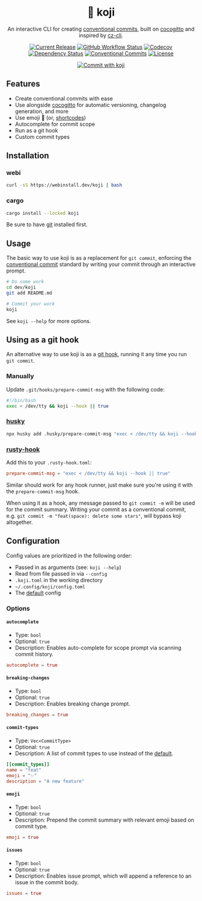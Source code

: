 <div align="center">
  <h1>🦊 koji</h1>

  An interactive CLI for creating [conventional commits](https://www.conventionalcommits.org/en/v1.0.0/),
  built on [cocogitto](https://github.com/oknozor/cocogitto) and inspired by
  [cz-cli](https://github.com/commitizen/cz-cli).
  
  [![Current Release](https://img.shields.io/github/v/release/its-danny/koji)](https://github.com/its-danny/koji/releases)
  [![GitHub Workflow Status](https://img.shields.io/github/actions/workflow/status/its-danny/koji/ci.yml?brainch=main)](https://github.com/its-danny/koji/actions)
  [![Codecov](https://img.shields.io/codecov/c/gh/its-danny/koji)](https://codecov.io/gh/its-danny/koji)
  [![Dependency Status](https://deps.rs/repo/github/its-danny/koji/status.svg)](https://deps.rs/repo/github/its-danny/koji)
  [![Conventional Commits](https://img.shields.io/badge/Conventional%20Commits-1.0.0-pink.svg)](https://conventionalcommits.org)
  [![License](https://img.shields.io/github/license/its-danny/koji)](LICENSE)

  [![Commit with koji](https://github.com/its-danny/koji/raw/main/meta/demo.gif)](https://github.com/its-danny/koji/raw/main/meta/demo.gif)
</div>

## Features

- Create conventional commits with ease
- Use alongside [cocogitto](https://github.com/oknozor/cocogitto)
for automatic versioning, changelog generation, and more
- Use emoji 👋 (or, [shortcodes](https://github.com/ikatyang/emoji-cheat-sheet))
- Autocomplete for commit scope
- Run as a git hook
- Custom commit types

## Installation

### webi

```bash
curl -sS https://webinstall.dev/koji | bash
```

### cargo

```bash
cargo install --locked koji
```

Be sure to have [git](https://git-scm.com/) installed first.

## Usage

The basic way to use koji is as a replacement for `git commit`,
enforcing the [conventional commit](https://www.conventionalcommits.org/en/v1.0.0/)
standard by writing your commit through an interactive prompt.

```bash
# Do some work
cd dev/koji
git add README.md

# Commit your work
koji
```

See `koji --help` for more options.

## Using as a git hook

An alternative way to use koji is as a [git hook](https://git-scm.com/book/en/v2/Customizing-Git-Git-Hooks),
running it any time you run `git commit`.

### Manually

Update `.git/hooks/prepare-commit-msg` with the following code:

```bash
#!/bin/bash
exec < /dev/tty && koji --hook || true
```

### [husky](https://github.com/typicode/husky)

```bash
npx husky add .husky/prepare-commit-msg "exec < /dev/tty && koji --hook || true
```

### [rusty-hook](https://github.com/swellaby/rusty-hook)

Add this to your `.rusty-hook.toml`:

```toml
prepare-commit-msg = "exec < /dev/tty && koji --hook || true"
```

Similar should work for any hook runner, just make sure you're using
it with the `prepare-commit-msg` hook.

When using it as a hook, any message passed to `git commit -m` will be used
for the commit summary. Writing your commit as a conventional commit,
e.g. `git commit -m "feat(space): delete some stars"`, will bypass
koji altogether.

## Configuration

Config values are prioritized in the following order:

- Passed in as arguments (see: `koji --help`)
- Read from file passed in via `--config`
- `.koji.toml` in the working directory
- `~/.config/koji/config.toml`
- The [default](https://github.com/its-danny/koji/blob/main/meta/config/default.toml) config

### Options

#### `autocomplete`

- Type: `bool`
- Optional: `true`
- Description: Enables auto-complete for scope prompt via scanning commit history.
```toml
autocomplete = true
```

#### `breaking-changes`
- Type: `bool`
- Optional: `true`
- Description: Enables breaking change prompt.
```toml
breaking_changes = true
```

#### `commit-types`

- Type: `Vec<CommitType>`
- Optional: `true`
- Description: A list of commit types to use instead of the [default](https://github.com/its-danny/koji/blob/main/meta/config/default.toml).
```toml
[[commit_types]]
name = "feat"
emoji = "✨"
description = "A new feature"
```

#### `emoji`

- Type: `bool`
- Optional: `true`
- Description: Prepend the commit summary with relevant emoji based on commit type.
```toml
emoji = true
```

#### `issues`

- Type: `bool`
- Optional: `true`
- Description: Enables issue prompt, which will append a reference to an issue in the commit body.
```toml
issues = true
```

